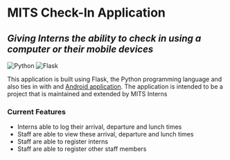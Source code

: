 # MITS Check-In Application

## _**Giving Interns the ability to check in using a computer or their mobile devices**_

![Python][python picture] ![Flask][flask picture]

This application is built using Flask, the Python programming language and also ties in with and [Android application][android_checkin_repo]. The application is intended to be a project that is maintained and extended by MITS Interns

### Current Features

- Interns able to log their arrival, departure and lunch times
- Staff are able to view these arrival, departure and lunch times 
- Staff are able to register interns
- Staff are able to register other staff members



[python picture]: https://www.python.org/static/img/python-logo.png
[flask picture]: http://flask.pocoo.org/docs/0.12/_static/flask.png
[android_checkin_repo]: https://github.com/JoeyCodinja/CheckIn-App

